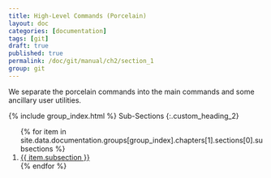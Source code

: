 ```yaml
---
title: High-Level Commands (Porcelain)
layout: doc
categories: [documentation]
tags: [git]
draft: true
published: true
permalink: /doc/git/manual/ch2/section_1
group: git
---
```


We separate the porcelain commands into the main commands and some ancillary user utilities.

{% include group_index.html %}
Sub-Sections
{:.custom_heading_2}
<ol>
{% for item in site.data.documentation.groups[group_index].chapters[1].sections[0].subsections %}
    <li><a href="{{ item.link }}" class="no_underline">{{ item.subsection }}</a></li>
{% endfor %}
</ol>

